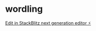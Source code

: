 # wordling

[Edit in StackBlitz next generation editor ⚡️](https://stackblitz.com/~/github.com/ssprodd/wordling)